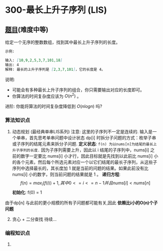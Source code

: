 # 300-最长上升子序列 (LIS)

## [题目](https://leetcode-cn.com/problems/longest-increasing-subsequence/)(难度中等)

给定一个无序的整数数组，找到其中最长上升子序列的长度。

~~~markdown
示例:

输入: [10,9,2,5,3,7,101,18]
输出: 4 
解释: 最长的上升子序列是 [2,3,7,101]，它的长度是 4。
~~~

说明:

- 可能会有多种最长上升子序列的组合，你只需要输出对应的长度即可。
- 你算法的时间复杂度应该为 $O(n^2)$ 。

进阶: 你能将算法的时间复杂度降低到 $O(n log n)$ 吗?

### 算法知识点
1. 动态规划 (最经典单串LIS系列)
注意: 这里的子序列不一定是连续的.
输入是一个单串，首先思考单串问题中设计状态 dp[i] 时拆分子问题的方式：枚举子串或子序列的结尾元素来拆分子问题.
**定义状态**: `f(n) 为以nums[n]为结尾的最长上升子序列的长度.`
因为子序列需要上升，因此以 i 结尾的子序列中，nums[i] 之前的数字一定要比 nums[i] 小才行，因此目标就是先找到以此前比 nums[i] 小的各个元素，然后每个所选元素对应一个以它们结尾的最长子序列，从这些子序列中选择最长的，其长度加 1 就是当前的问题的结果。如果此前没有比 nums[i] 小的数字，则当前问题的结果就是 1 。
**递归方程**:
$$
f(n) = max_i(f(i)) + 1, 其中 0 <= i <= n - 1 并且 nums[i] < nums[n]
$$
**初始化**: f(0) = 1

由于dp[n] 与此前的更小规模的所有子问题都可能有关,因此 **依赖比i小的O(n)个子问题**

2. 贪心 + 二分查找
待续... 


### 编程知识点
1. 